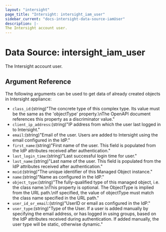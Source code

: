 ```yaml
---
layout: "intersight"
page_title: "Intersight: intersight_iam_user"
sidebar_current: "docs-intersight-data-source-iamUser"
description: |-
The Intersight account user.
---
```


# Data Source: intersight_iam_user
The Intersight account user.
## Argument Reference
The following arguments can be used to get data of already created objects in Intersight appliance:
* `class_id`:(string)"The concrete type of this complex type. Its value must be the same as the 'objectType' property.\nThe OpenAPI document references this property as a discriminator value."
* `client_ip_address`:(string)"IP address from which the user last logged in to Intersight."
* `email`:(string)"Email of the user. Users are added to Intersight using the email configured in the IdP."
* `first_name`:(string)"First name of the user. This field is populated from the IdP attributes received after authentication."
* `last_login_time`:(string)"Last successful login time for user."
* `last_name`:(string)"Last name of the user. This field is populated from the IdP attributes received after authentication."
* `moid`:(string)"The unique identifier of this Managed Object instance."
* `name`:(string)"Name as configured in the IdP."
* `object_type`:(string)"The fully-qualified type of this managed object, i.e. the class name.\nThis property is optional. The ObjectType is implied from the URL path.\nIf specified, the value of objectType must match the class name specified in the URL path."
* `user_id_or_email`:(string)"UserID or email as configured in the IdP."
* `user_type`:(string)"Type of the User. If a user is added manually by specifying the email address, or has logged in using groups, based on the IdP attributes received during authentication. If added manually, the user type will be static, otherwise dynamic."
